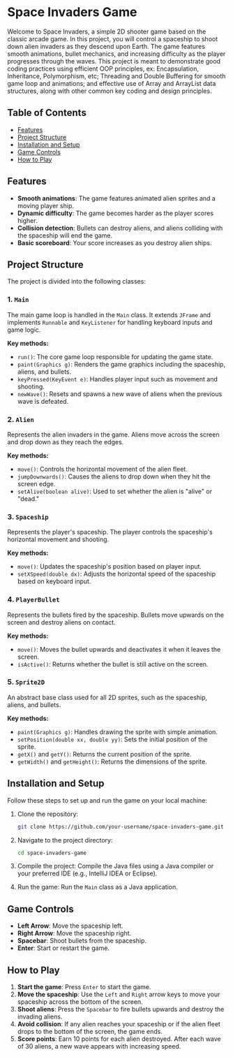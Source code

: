 # Space Invaders Game

Welcome to Space Invaders, a simple 2D shooter game based on the classic arcade game. In this project, you will control a spaceship to shoot down alien invaders as they descend upon Earth. The game features smooth animations, bullet mechanics, and increasing difficulty as the player progresses through the waves. This project is meant to demonstrate good coding practices using efficient OOP principles, ex: Encapsulation, Inheritance, Polymorphism, etc; Threading and Double Buffering for smooth game loop and animations; and effective use of Array and ArrayList data structures, along with other common key coding and design principles.

## Table of Contents
- [Features](#features)
- [Project Structure](#project-structure)
- [Installation and Setup](#installation-and-setup)
- [Game Controls](#game-controls)
- [How to Play](#how-to-play)

## Features
- **Smooth animations**: The game features animated alien sprites and a moving player ship.
- **Dynamic difficulty**: The game becomes harder as the player scores higher.
- **Collision detection**: Bullets can destroy aliens, and aliens colliding with the spaceship will end the game.
- **Basic scoreboard**: Your score increases as you destroy alien ships.

## Project Structure

The project is divided into the following classes:

### 1. `Main`
The main game loop is handled in the `Main` class. It extends `JFrame` and implements `Runnable` and `KeyListener` for handling keyboard inputs and game logic.

**Key methods:**
- `run()`: The core game loop responsible for updating the game state.
- `paint(Graphics g)`: Renders the game graphics including the spaceship, aliens, and bullets.
- `keyPressed(KeyEvent e)`: Handles player input such as movement and shooting.
- `newWave()`: Resets and spawns a new wave of aliens when the previous wave is defeated.

### 2. `Alien`
Represents the alien invaders in the game. Aliens move across the screen and drop down as they reach the edges.

**Key methods:**
- `move()`: Controls the horizontal movement of the alien fleet.
- `jumpDownwards()`: Causes the aliens to drop down when they hit the screen edge.
- `setAlive(boolean alive)`: Used to set whether the alien is "alive" or "dead."

### 3. `Spaceship`
Represents the player's spaceship. The player controls the spaceship's horizontal movement and shooting.

**Key methods:**
- `move()`: Updates the spaceship's position based on player input.
- `setXSpeed(double dx)`: Adjusts the horizontal speed of the spaceship based on keyboard input.

### 4. `PlayerBullet`
Represents the bullets fired by the spaceship. Bullets move upwards on the screen and destroy aliens on contact.

**Key methods:**
- `move()`: Moves the bullet upwards and deactivates it when it leaves the screen.
- `isActive()`: Returns whether the bullet is still active on the screen.

### 5. `Sprite2D`
An abstract base class used for all 2D sprites, such as the spaceship, aliens, and bullets.

**Key methods:**
- `paint(Graphics g)`: Handles drawing the sprite with simple animation.
- `setPosition(double xx, double yy)`: Sets the initial position of the sprite.
- `getX()` and `getY()`: Returns the current position of the sprite.
- `getWidth()` and `getHeight()`: Returns the dimensions of the sprite.

## Installation and Setup

Follow these steps to set up and run the game on your local machine:

1. Clone the repository:

    ```bash
    git clone https://github.com/your-username/space-invaders-game.git
    ```

2. Navigate to the project directory:

    ```bash
    cd space-invaders-game
    ```

3. Compile the project: Compile the Java files using a Java compiler or your preferred IDE (e.g., IntelliJ IDEA or Eclipse).

4. Run the game: Run the `Main` class as a Java application.

## Game Controls

- **Left Arrow**: Move the spaceship left.
- **Right Arrow**: Move the spaceship right.
- **Spacebar**: Shoot bullets from the spaceship.
- **Enter**: Start or restart the game.

## How to Play

1. **Start the game**: Press `Enter` to start the game.
2. **Move the spaceship**: Use the `Left` and `Right` arrow keys to move your spaceship across the bottom of the screen.
3. **Shoot aliens**: Press the `Spacebar` to fire bullets upwards and destroy the invading aliens.
4. **Avoid collision**: If any alien reaches your spaceship or if the alien fleet drops to the bottom of the screen, the game ends.
5. **Score points**: Earn 10 points for each alien destroyed. After each wave of 30 aliens, a new wave appears with increasing speed.
